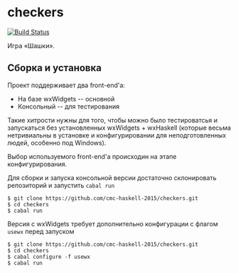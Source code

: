 # checkers

[![Build Status](https://travis-ci.org/cmc-haskell-2015/checkers.svg?branch=master)](https://travis-ci.org/cmc-haskell-2015/checkers)

Игра «Шашки».

## Сборка и установка

Проект поддерживает два front-end'а:
* На базе wxWidgets -- основной
* Консольный -- для тестирования

Такие хитрости нужны для того, чтобы можно было тестироватсья и запускаться без
установленных wxWidgets + wxHaskell (которые весьма нетривиальны в установке и
конфигурировании для неподготовленных людей, особенно под Windows).

Выбор используемого front-end'а происходин на этапе конфигурирования.

Для сборки и запуска консольной версии достаточно склонировать репозиторий и
запустить `cabal run`

```
$ git clone https://github.com/cmc-haskell-2015/checkers.git
$ cd checkers
$ cabal run
```

Версия с wxWidgets требует дополнительно конфигурации с флагом `usewx` перед запуском

```
$ git clone https://github.com/cmc-haskell-2015/checkers.git
$ cd checkers
$ cabal configure -f usewx
$ cabal run
```
